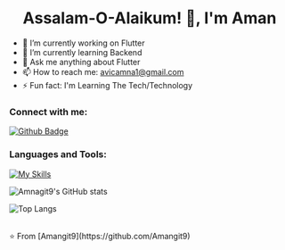  <h1 align="center">Assalam-O-Alaikum! 🤝,   I'm Aman </h1>

- 🔭 I’m currently working on Flutter
- 🌱 I’m currently learning Backend
- 💬 Ask me anything about Flutter 
- 📫 How to reach me: avicamna1@gmail.com
- ⚡ Fun fact: I'm Learning The Tech/Technology
  
### Connect with me:
<div id="badges">
  <a href="https://github.com/Amangit9">
    <img src="https://img.shields.io/badge/Github-white?style=for-the-badge&logo=Github&logoColor=black" alt="Github Badge"/>
  </a>
</div>

### Languages and Tools:
[![My Skills](https://skillicons.dev/icons?i=flutter,dart,github,git,firebase,&perline=5)](https://skillicons.dev)

![Amnagit9's GitHub stats](https://github-readme-stats.vercel.app/api?username=Amangit9&show_icons=true&theme=dark)

![Top Langs](https://github-readme-stats.vercel.app/api/top-langs/?username=Amangit9&theme=dark)


<br>
⭐️ From [Amangit9](https://github.com/Amangit9)
